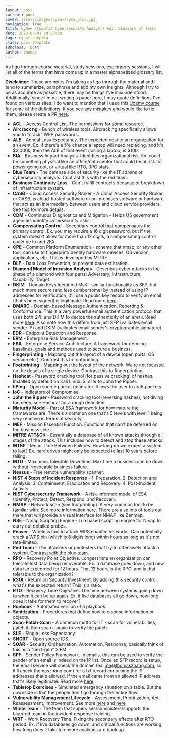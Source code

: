 ```yaml
---
layout: post
current: post
cover: assets/images/cysa+/cysa_plus.jpg
navigation: True
title: CySA+ (CompTIA Cybersecurity Analyst) Full Glossary of Terms
date: 2023-03-01 10:30:00
tags: cysa+ comptia
class: post-template
subclass: 'post'
author: thomas
---
```


As I go through course material, study sessions, exploratory sessions, I will list all of the terms that have come up in a master alphabetized glossary list.

**Disclaimer**: These are notes I'm taking as I go through the material and I tend to summarize, paraphrase and add my own insights. Although I try to be as accurate as possible, there may be things I've misunderstood. Additionally, since I'm not writing a paper here, I may quote definitions I've found on various sites. I do want to mention that I used this [Udemy course](https://www.udemy.com/course/comptiacsaplus) for some of the definitions. If you see any mistakes and would like to fix them, please create a PR [here](https://github.com/thomashzhang/thomaszhang.com).

- **ACL** - Access Control List. The permissions for some resource.
- **Aircrack ng** - Bunch of wireless tools. Aircrack ng specifically allows you to "crack" WEP passwords.
- **ALE** - Annual Loss Expectancy. The expected cost to an organization for an event. Ex. if there's a 5% chance a laptop will need replacing, and it's $2,000k, then the ALE of that event (losing a laptop) is $100.
- **BIA** - Business Impact Analysis. Identifies organizational risk. Ex. could be something physical like an office/data center that could be at risk for power going out, or virtual like RTO, RPO stats.
- **Blue Team** - The defense side of security like the IT admins or cybersecurity analysts. Contrast this with the red team.
- **Business Continuity Loss** - Can't fulfill contracts because of breakdown of infrastructure system. 
- **CASB** - Cloud Access Security Broker - A Cloud Access Security Broker, or CASB, is cloud-hosted software or on-premises software or hardware that act as an intermediary between users and cloud service providers. See [this](https://www.skyhighsecurity.com/en-us/cybersecurity-defined/what-is-a-casb.html) for more details.
- **CDM** - Continuous Diagnostics and Mitigation - Helps US government agencies identify cybersecurity risks.
- **Compensating Control** - Secondary control that compensates the primary control. Ex. you may require a 16 digit password, but if the system doesn't allow for more than 12 digits, a compensating control could be to add 2FA.
- **CPE** - Common Platform Enumeration - scheme that nmap, or any other tool, can use to fingerprint/identify hardware devices, OS version, applications, etc. This is developed by MITRE 
- **DLP** - Data Loss Prevention, to prevent data exfiltration.
- **Diamond Model of Intrusion Analysis** - Describes cyber attacks in the shape of a diamond with four parts: Adversary, Infrastructure, Capability, Target.
- **DKIM** - Domain Keys Identified Mail - similar functionality as SFP, but much more secure (and less cumbersome) by instead of using IP addresses for verification, it'll use a public key record to verify an email (that's been signed) is legitimate. Read more [here](https://www.courier.com/guides/dmarc-vs-spf-vs-dkim/).
- **DMARC** - Domain-based Message Authentication, Reporting & Conformance. This is a very powerful email authentication protocol that uses both SPF and DKIM to decide the authenticity of an email. Read more [here](https://www.courier.com/guides/dmarc-vs-spf-vs-dkim/). Also note how this differs from just SFP (validates email sender IP) and DKIM (validates email sender's cryptographic signature).
- **EDR** - Endpoint Detection and Response.
- **ERM** - Enterprise Risk Management.
- **ESA** - Enterprise Service Architecture. A framework for defining baselines, goals and methods used to secure a business.
- **Fingerprinting** - Mapping out the layout of a device (open ports, OS version etc.). Contrast this to footprinting.
- **Footprinting** - Mapping out the layout of the network. We're not focused on the details of a single device. Contrast this to fingerprinting.
- **Hashcat** - Password cracking tool (for passive cracking) of hashes. Installed by default on Kali Linux. Similar to John the Ripper.
- **hPing** - Open source packet generator. Allows the user to craft packets.
- **IoC** - Indicators of Compromise.
- **John the Ripper** - Password cracking tool (reversing hashes), not diving too deep, see Hashcat for a rough definition.
- **Maturity Model** - Part of ESA framework for how mature the frameworks are. There's a common one that's 5 levels with level 1 being very reactive in terms of security.
- **MEF** - Mission Essential Function. Functions that can't be deferred on the business side.
- **MITRE ATT&CK** - Essentially a database of all known attacks through all stages of the attack. This includes how to detect and stop these attacks.
- **MTBF** - Mean Time Between Failures. How long do we expect a system to last? Ex. hard drives might only be expected to last 10 years before failing.
- **MTD** - Maximum Tolerable Downtime. Max time a business can be down without irrevocable business failure.
- **Nessus** - Free remote vulnerability scanner.
- **NIST 4 Steps of Incident Response** - 1. Preparation. 2. Detection and Analysis. 3. Containment, Eradication and Recovery. 4. Post-Incident Activity.
- **NIST Cybersecurity Framework** - A risk-informed model of ESA (Identify, Protect, Detect, Respond, and Recover).
- **NMAP** - Network scan (see footprinting). A very common tool to be familiar with. See more information [here](https://www.upguard.com/blog/how-to-use-nmap). There are also lots of tools out there that will provide a visual interface for NMAP like Zenmap.
- **NSE** - Nmap Scripting Engine - Lua based scripting engine for Nmap to carry out detailed probes.
- **Reaver** - Wireless tool to attack WPS enabled networks. Can potentially crack a WPS pin (which is 8 digits long) within hours as long as it's not rate-limited.
- **Red Team** - The attackers or pentesters that try to offensively attack a system. Contrast with the blue team.
- **RPO** - Recovery Point Objective. Longest time an organization can tolerate lost data being recoverable. Ex. a database goes down, and new data isn't recorded for 12 hours. That 12 hours is the RPO, and is that tolerable to the organization?
- **RSOI** - Return on Security Investment. By adding this security control, what's the expected return? This is a ratio.
- **RTO** - Recovery Time Objective. The time between systems going down to when it can be up again. Ex, if live databases all go down, how long does it take for them to recover?
- **Runbook** - Automated version of a playbook.
- **Sanitization** - Procedures that define how to dispose information or objects.
- **Scan-Patch-Scan** - A common motto for IT - scan for vulnerabilities, patch it, then scan it again to verify the patch.
- **SLE** - Single Loss Expectancy.
- **SNORT** - Open source IDS. 
- **SOAR** - Security Orchestration, Automation, Response, basically think of this as a "next-gen" SIEM.
- **SPF** - Sender Policy Framework. In emails, this can be used to verify the sender of an email is indeed on the IP list. Once an SFP record is setup, the email service will check the domain (ex. me@thomaszhang.com, so it'll check thomaszhang.com) for a txt record containing the IP addresses that's allowed. If the email came from an allowed IP address, that's likely legitimate. Read more [here](https://www.courier.com/guides/dmarc-vs-spf-vs-dkim/).
- **Tabletop Exercises** - Simulated emergency situation on a table. But the downside is that the people don't go through the entire flow.
- **Vulnerability Management Lifecycle** - Assessment, Prioritization, Act, Reassessment, Improvement. See more [here](https://heimdalsecurity.com/blog/vulnerability-management-lifecycle/) and [here](https://www.crowdstrike.com/cybersecurity-101/vulnerability-management/vulnerability-management-lifecycle/)
- **White Team** - The team that supervises/administers/supports the blue/red team in the incident response training.
- **WRT** - Work Recovery Time. Fixing the secondary effects after RTO period. Ex. if live databases go down, and critical functions are working, how long does it take to ensure analytics are back up.